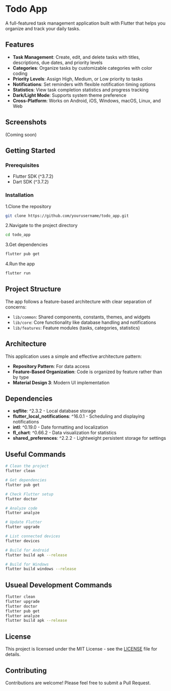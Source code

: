 # Todo App

A full-featured task management application built with Flutter that helps you organize and track your daily tasks.

## Features

- **Task Management**: Create, edit, and delete tasks with titles, descriptions, due dates, and priority levels
- **Categories**: Organize tasks by customizable categories with color coding
- **Priority Levels**: Assign High, Medium, or Low priority to tasks
- **Notifications**: Set reminders with flexible notification timing options
- **Statistics**: View task completion statistics and progress tracking
- **Dark/Light Mode**: Supports system theme preference
- **Cross-Platform**: Works on Android, iOS, Windows, macOS, Linux, and Web

## Screenshots

(Coming soon)

## Getting Started

### Prerequisites

- Flutter SDK (^3.7.2)
- Dart SDK (^3.7.2)

### Installation

1.Clone the repository

```bash
git clone https://github.com/yourusername/todo_app.git
```

2.Navigate to the project directory

```bash
cd todo_app
```

3.Get dependencies

```bash
flutter pub get
```

4.Run the app

```bash
flutter run
```

## Project Structure

The app follows a feature-based architecture with clear separation of concerns:

- `lib/common`: Shared components, constants, themes, and widgets
- `lib/core`: Core functionality like database handling and notifications
- `lib/features`: Feature modules (tasks, categories, statistics)

## Architecture

This application uses a simple and effective architecture pattern:

- **Repository Pattern**: For data access
- **Feature-Based Organization**: Code is organized by feature rather than by type
- **Material Design 3**: Modern UI implementation

## Dependencies

- **sqflite**: ^2.3.2 - Local database storage
- **flutter_local_notifications**: ^16.0.1 - Scheduling and displaying notifications
- **intl**: ^0.19.0 - Date formatting and localization
- **fl_chart**: ^0.66.2 - Data visualization for statistics
- **shared_preferences**: ^2.2.2 - Lightweight persistent storage for settings

## Useful Commands

```bash
# Clean the project
flutter clean

# Get dependencies
flutter pub get

# Check Flutter setup
flutter doctor

# Analyze code
flutter analyze

# Update Flutter
flutter upgrade

# List connected devices
flutter devices

# Build for Android
flutter build apk --release

# Build for Windows
flutter build windows --release
```

## Usueal Development Commands

```bash
flutter clean
flutter upgrade
flutter doctor
flutter pub get
flutter analyze
flutter build apk --release

```

## License

This project is licensed under the MIT License - see the [LICENSE](LICENSE) file for details.

## Contributing

Contributions are welcome! Please feel free to submit a Pull Request.
